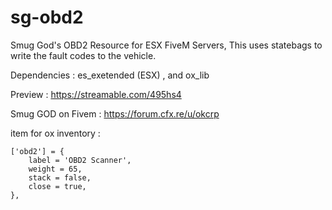 # sg-obd2
Smug God's OBD2 Resource for ESX FiveM Servers, This uses statebags to write the fault codes to the vehicle.

Dependencies : es_exetended (ESX) , and ox_lib

Preview : https://streamable.com/495hs4

Smug GOD on Fivem : https://forum.cfx.re/u/okcrp



item for ox inventory :

    
    ['obd2'] = {
		label = 'OBD2 Scanner',
        weight = 65,
        stack = false,
        close = true,
	},
